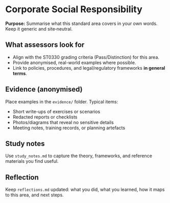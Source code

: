 # Corporate Social Responsibility

**Purpose:** Summarise what this standard area covers in your own words. Keep it generic and site‑neutral.

## What assessors look for
- Align with the ST0330 grading criteria (Pass/Distinction) for this area.
- Provide anonymised, real-world examples where possible.
- Link to policies, procedures, and legal/regulatory frameworks **in general terms**.

## Evidence (anonymised)
Place examples in the `evidence/` folder. Typical items:
- Short write-ups of exercises or scenarios
- Redacted reports or checklists
- Photos/diagrams that reveal no sensitive details
- Meeting notes, training records, or planning artefacts

## Study notes
Use `study_notes.md` to capture the theory, frameworks, and reference materials you find useful.

## Reflection
Keep `reflections.md` updated: what you did, what you learned, how it maps to this area, and next steps.
